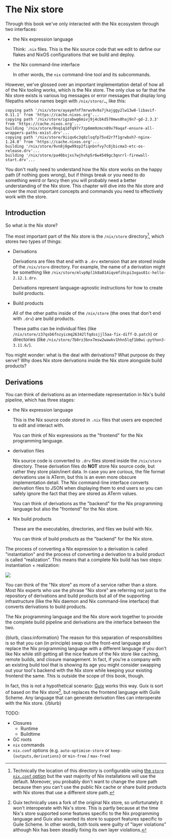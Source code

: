 # The Nix store

Through this book we've only interacted with the Nix ecosystem through two interfaces:

- the Nix expression language

  Think: `.nix` files.  This is the Nix source code that we edit to define our flakes and NixOS configurations that we build and deploy.


- the Nix command-line interface

  In other words, the `nix` command-line tool and its subcommands.

However, we've glossed over an important implementation detail of how all of the Nix tooling works, which is the Nix store.  The only clue so far that the Nix store exists is various log messages or error messages that display long filepaths whose names begin with `/nix/store/…`, like this:

```
copying path '/nix/store/ayaymfnf7mrwv9v9a7jkajggy2lw13w8-libavif-0.11.1' from 'https://cache.nixos.org'...
copying path '/nix/store/igzabwg6mivj9j4cbkd570mws0haj9n7-gd-2.3.3' from 'https://cache.nixos.org'...
building '/nix/store/0nq1q1dfq97r7zp6mm9zmcn89v79aqaf-ensure-all-wrappers-paths-exist.drv'...
copying path '/nix/store/9iiqv6c3q8zlsqfp75vd2r7f1grwbxh7-nginx-1.24.0' from 'https://cache.nixos.org'...
building '/nix/store/9vn8j8gw99zp2fiqnbnfvy7c8jbicma3-etc-os-release.drv'...
building '/nix/store/pa40bsjxs7wjhvhp5r6w4549gc3qnrrl-firewall-start.drv'...
```

You don't really need to understand how the Nix store works on the happy path (if nothing goes wrong), but if things break or you need to do something weird or fancy then you will probably need a better understanding of the Nix store.  This chapter will dive into the Nix store and cover the most important concepts and commands you need to effectively work with the store.

## Introduction

So what *is* the Nix store?

The most important part of the Nix store is the `/nix/store` directory[^1], which stores two types of things:

- Derivations

  Derivations are files that end with a `.drv` extension that are stored inside of the `/nix/store` directory.  For example, the name of a derivation might be something like `/nix/store/mlvp9pl1k8a014iqvmfihcpi3xgas01c-hello-2.12.1.drv`.

  Derivations represent language-agnostic instructions for how to create build products.


- Build products

  All of the other paths inside of the `/nix/store` (the ones that don't end with `.drv`) are build products.

  These paths can be individual files (like `/nix/store/z37qsb6fnzyicmq26342lfqdssjjl5aa-fix-diff-D.patch`) or directories (like `/nix/store/7b0rz3bnx7msw2wawkv1hhn5lqf1b0wi-python3-3.11.6/`).

You might wonder: what is the deal with derivations?  What purpose do they serve?  Why does Nix store derivations inside the Nix store alongside build products?

## Derivations

You can think of derivations as an intermediate representation in Nix's build pipeline, which has three stages:

- the Nix expression language

  This is the Nix source code stored in `.nix` files that users are expected to edit and interact with.

  You can think of Nix expressions as the "frontend" for the Nix programming language.


- derivation files

  Nix source code is converted to `.drv` files stored inside the `/nix/store` directory.  These derivation files do **NOT** store Nix source code, but rather they store plain/inert data.  In case you are curious, the file format derivations use is ATerm, but this is an even more obscure implementation detail.  The Nix command-line interface converts derivation files to JSON when displaying them to end users so you can safely ignore the fact that they are stored as ATerm values.

  You can think of derivations as the "backend" for the Nix programming language but also the "frontend" for the Nix store.

- Nix build products

  These are the executables, directories, and files we build with Nix.

  You can think of build products as the "backend" for the Nix store.

The process of converting a Nix expression to a derivation is called "instantiation" and the process of converting a derivation to a build product is called "realization".  This means that a complete Nix build has two steps: instantiation + realization:

![](./pipeline.png)

You can think of the "Nix store" as more of a service rather than a store.  Most Nix experts who use the phrase "Nix store" are referring not just to the repository of derivations and build products but all of the supporting infrastructure (like the Nix daemon and Nix command-line interface) that converts derivations to build products.

The Nix programming language and the Nix store work together to provide the complete build pipeline and derivations are the interface between the two.

{blurb, class:information}
The reason for this separation of responsibilities is so that you can (in principle) swap out the front-end language and replace the Nix programming language with a different language if you don't like Nix while still getting all the nice feature of the Nix store like caching, remote builds, and closure management.  In fact, if you're a company with an existing build tool that is showing its age you might consider swapping out your tool's backend with the Nix store while keeping your existing frontend the same.  This is outside the scope of this book, though.

In fact, this is not a hypothetical scenario: [Guix](https://guix.gnu.org/) works this way.  Guix is sort of based on the Nix store[^2], but replaces the frontend language with Guile Scheme.  Any language that can generate derivation files can interoperate with the Nix store.
{/blurb}

[^1]: Technically the location of this directory is configurable using [the `store` `nix.conf` option](https://nixos.org/manual/nix/stable/command-ref/conf-file.html#conf-store) but the vast majority of Nix installations will use the default.  Moreover, you probably don't want to change the store path because then you can't use the public Nix cache or share build products with Nix stores that use a different store path.

[^2]: Guix technically uses a fork of the original Nix store, so unfortunately it won't interoperate with Nix's store.  This is partly because at the time Nix's store supported some features specific to the Nix programming language and Guix also wanted its store to support features specific to Guile Scheme.  In other words, both tools were guilty of "layer violations" although Nix has been steadily fixing its own layer violations.

TODO:

- Closures
  - Runtime
  - Buildtime
- GC roots
- `nix` commands
- `nix.conf` options (e.g. `auto-optimise-store` or `keep-{outputs,derivations}` or `min-free` / `max-free`)
